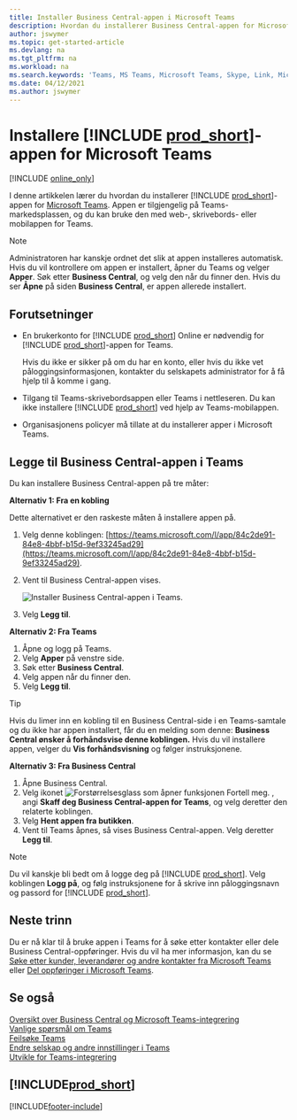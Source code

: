 ```yaml
---
title: Installer Business Central-appen i Microsoft Teams
description: Hvordan du installerer Business Central-appen for Microsoft Teams.
author: jswymer
ms.topic: get-started-article
ms.devlang: na
ms.tgt_pltfrm: na
ms.workload: na
ms.search.keywords: 'Teams, MS Teams, Microsoft Teams, Skype, Link, Microsoft 365, collaborate, collaboration, teamwork'
ms.date: 04/12/2021
ms.author: jswymer
---
```


# <a name="install-the-include-prodshortincludesprodshortmd-app-for-microsoft-teams" />Installere [!INCLUDE [prod_short](includes/prod_short.md)]-appen for Microsoft Teams

[!INCLUDE [online_only](includes/online_only.md)]

I denne artikkelen lærer du hvordan du installerer [!INCLUDE [prod_short](includes/prod_short.md)]-appen for [Microsoft Teams](https://www.microsoft.com/microsoft-teams/). Appen er tilgjengelig på Teams-markedsplassen, og du kan bruke den med web-, skrivebords- eller mobilappen for Teams.

> [!NOTE]
> Administratoren har kanskje ordnet det slik at appen installeres automatisk. Hvis du vil kontrollere om appen er installert, åpner du Teams og velger **Apper**. Søk etter **Business Central**, og velg den når du finner den. Hvis du ser **Åpne** på siden **Business Central**, er appen allerede installert.  

## <a name="prerequisites" />Forutsetninger

- En brukerkonto for [!INCLUDE [prod_short](includes/prod_short.md)] Online er nødvendig for [!INCLUDE [prod_short](includes/prod_short.md)]-appen for Teams.

    Hvis du ikke er sikker på om du har en konto, eller hvis du ikke vet påloggingsinformasjonen, kontakter du selskapets administrator for å få hjelp til å komme i gang.

- Tilgang til Teams-skrivebordsappen eller Teams i nettleseren. Du kan ikke installere [!INCLUDE [prod_short](includes/prod_short.md)] ved hjelp av Teams-mobilappen.

- Organisasjonens policyer må tillate at du installerer apper i Microsoft Teams.

## <a name="add-the-business-central-app-to-teams" />Legge til Business Central-appen i Teams

Du kan installere Business Central-appen på tre måter:

**Alternativ 1: Fra en kobling**

Dette alternativet er den raskeste måten å installere appen på.

1. Velg denne koblingen: [https://teams.microsoft.com/l/app/84c2de91-84e8-4bbf-b15d-9ef33245ad29](https://teams.microsoft.com/l/app/84c2de91-84e8-4bbf-b15d-9ef33245ad29).

2. Vent til Business Central-appen vises.

    ![Installer Business Central-appen i Teams.](media/teams-install-app.png)

3. Velg **Legg til**.

**Alternativ 2: Fra Teams**

1. Åpne og logg på Teams.
2. Velg **Apper** på venstre side.
3. Søk etter **Business Central**.
4. Velg appen når du finner den.
5. Velg **Legg til**.

> [!TIP]
> Hvis du limer inn en kobling til en Business Central-side i en Teams-samtale og du ikke har appen installert, får du en melding som denne: **Business Central ønsker å forhåndsvise denne koblingen.** Hvis du vil installere appen, velger du **Vis forhåndsvisning** og følger instruksjonene.

**Alternativ 3: Fra Business Central**

1. Åpne Business Central.
2. Velg ikonet ![Forstørrelsesglass som åpner funksjonen Fortell meg.](media/ui-search/search_small.png "Fortell hva du vil gjøre") , angi **Skaff deg Business Central-appen for Teams**, og velg deretter den relaterte koblingen.  
3. Velg **Hent appen fra butikken**.
4. Vent til Teams åpnes, så vises Business Central-appen. Velg deretter **Legg til**.

> [!NOTE]
> Du vil kanskje bli bedt om å logge deg på [!INCLUDE [prod_short](includes/prod_short.md)]. Velg koblingen **Logg på**, og følg instruksjonene for å skrive inn påloggingsnavn og passord for [!INCLUDE [prod_short](includes/prod_short.md)].

## <a name="next-step" />Neste trinn

Du er nå klar til å bruke appen i Teams for å søke etter kontakter eller dele Business Central-oppføringer. Hvis du vil ha mer informasjon, kan du se [Søke etter kunder, leverandører og andre kontakter fra Microsoft Teams](across-search-contacts-teams.md) eller [Del oppføringer i Microsoft Teams](across-working-with-teams.md).

## <a name="see-also" />Se også

[Oversikt over Business Central og Microsoft Teams-integrering](across-teams-overview.md)  
[Vanlige spørsmål om Teams](teams-faq.md)  
[Feilsøke Teams](admin-teams-troubleshooting.md)  
[Endre selskap og andre innstillinger i Teams](across-teams-settings.md)  
[Utvikle for Teams-integrering](/dynamics365/business-central/dev-itpro/developer/devenv-develop-for-teams)  


## <a name="includeprodshortincludesfreetrialmdmd" />[!INCLUDE[prod_short](includes/free_trial_md.md)]


[!INCLUDE[footer-include](includes/footer-banner.md)]
